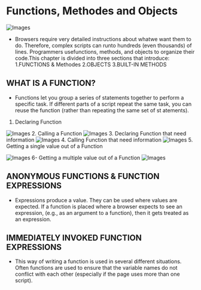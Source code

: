 # Functions, Methodes and Objects
![Images](r1)
* Browsers require very detailed instructions about whatwe want them to do. Therefore, complex scripts can runto hundreds (even thousands) of lines. Programmers usefunctions, methods, and objects to organize their code.This chapter is divided into three sections that introduce:
1.FUNCTIONS & Methodes
2.OBJECTS 
3.BUILT-IN METHODS
## WHAT IS A FUNCTION? 
+ Functions let you group a series of statements together to perform a
specific task. If different parts of a script repeat the same task, you can
reuse the function (rather than repeating the same set of st atements).
1. Declaring Function 

![Images](r2)
2. Calling a Function
![Images](r3)
3. Declaring Function that need information
![Images](r4)
4. Calling Function that need information
![Images](r5)
5. Getting a single value out of a Function

![Images](r6)
6- Getting a multiple value out of a Function
![Images](r7)
## ANONYMOUS FUNCTIONS & FUNCTION EXPRESSIONS 
* Expressions produce a value. They can be used where values are expected. If a function is placed where a browser expects to see an expression, (e.g., as an argument to a function), then it gets treated as an expression.
## IMMEDIATELY INVOKED FUNCTION EXPRESSIONS
* This way of writing a function is used in several different situations. Often functions are used to ensure that the variable names do not conflict with each other (especially if the page uses more than one script).
